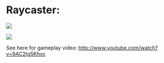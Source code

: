 Raycaster:
=========
![](https://raw.github.com/PaulRenvoise/42projects/raycaster/Intro.png)

![](https://raw.github.com/PaulRenvoise/42projects/raycaster/Black%20blocks.png)

See here for gameplay video: http://www.youtube.com/watch?v=9AC2tg5Khvc

